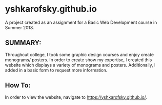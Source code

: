 # yshkarofsky.github.io
A project created as an assignment for a Basic Web Development course in Summer 2018.

## SUMMARY:

Throughout college, I took some graphic design courses and enjoy create monograms/ posters. 
In order to create show my expertise, I created this website which displays a variety of monograms and posters. 
Additionally, I added in a basic form to request more information. 

## How To:

In order to view the website, navigate to https://yshkarofsky.github.io/. 
